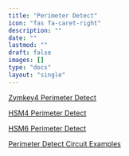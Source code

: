 ```yaml
---
title: "Perimeter Detect"
icon: "fas fa-caret-right"
description: ""
date: ""
lastmod: ""
draft: false
images: []
type: "docs"
layout: "single"
---
```


<p><a href="https://docs.zymbit.com/tutorials/perimeter-detect/zymkey4">Zymkey4 Perimeter Detect</a></p>
<p><a href="https://docs.zymbit.com/tutorials/perimeter-detect/hsm4">HSM4 Perimeter Detect</a></p>
<p><a href="https://docs.zymbit.com/tutorials/perimeter-detect/hsm6">HSM6 Perimeter Detect</a></p>
<p><a href="https://docs.zymbit.com/tutorials/perimeter-detect/examples">Perimeter Detect Circuit Examples</a></p>